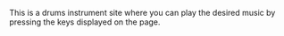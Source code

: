 This is a drums instrument site where you can play the desired music by pressing the keys displayed on the page.

